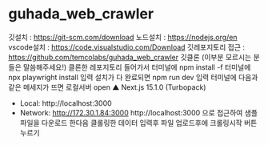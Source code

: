 # guhada_web_crawler

깃설치 : https://git-scm.com/download
노드설치 : https://nodejs.org/en
vscode설치 : https://code.visualstudio.com/Download
깃레포지토리 접근 : https://github.com/temcolabs/guhada_web_crawler
깃클론 (이부분 모르시는 분들은 말씀해주세요!)
클론한 레포지토리 들어가서 터미널에 npm install -f
터미널에 npx playwright install 입력
설치가 다 완료되면 npm run dev 입력
터미널에 다음과 같은 메세지가 뜨면 로컬서버 open
▲ Next.js 15.1.0 (Turbopack)

- Local: http://localhost:3000
- Network: http://172.30.1.84:3000
  http://localhost:3000 으로 접근하여 샘플파일을 다운로드 한다음 클롤링한 데이터 입력후 파일 업로드후에 크롤링시작 버튼 누르기
